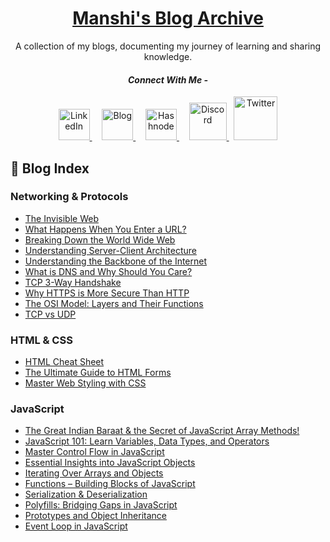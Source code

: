 
<div align="center">

# [Manshi's Blog Archive](https://thefullstacklens.hashnode.dev/)

A collection of my blogs, documenting my journey of learning and sharing knowledge.
<br>
#### *Connect With Me -*

<p align="center">
  <a href="https://www.linkedin.com/in/manshi--tyagi" target="_blank">
    <img src="https://upload.wikimedia.org/wikipedia/commons/c/ca/LinkedIn_logo_initials.png" alt="LinkedIn" width="50"/>
  </a>
  &nbsp;
  &nbsp;
  <a href="https://thefullstacklens.hashnode.dev/" target="_blank">
    <img src="https://images.unsplash.com/photo-1710306973761-717ec384efd3?q=80&w=1976&auto=format&fit=crop&ixlib=rb-4.0.3&ixid=M3wxMjA3fDB8MHxwaG90by1wYWdlfHx8fGVufDB8fHx8fA%3D%3D" alt="Blog" height="50"/>
  </a>
  &nbsp;
  &nbsp;
  <a href="https://hashnode.com/@ManshiWrites" target="_blank">
    <img src="https://cdn.hashnode.com/res/hashnode/image/upload/v1611902473383/CDyAuTy75.png" alt="Hashnode" width="50"/>
  </a>
  &nbsp;
  &nbsp;
  <a href="https://discord.com/users/manshi_80799" target="_blank">
    <img src="https://img.icons8.com/?size=100&id=D2NqKl85S8Ye&format=png&color=000000" alt="Discord" width="60"/>
  </a>
  &nbsp;
  <a href="https://x.com/CodingMuse_X" target="_blank">
    <img src="https://img.icons8.com/?size=100&id=13963&format=png&color=000000" alt="Twitter" width="70"/>
  </a>
</p>
</div>

## 📍 Blog Index

### Networking & Protocols
- [The Invisible Web](https://thefullstacklens.hashnode.dev/how-internet-works)
- [What Happens When You Enter a URL?](https://thefullstacklens.hashnode.dev/what-happens-when-you-enter-a-url)
- [Breaking Down the World Wide Web](https://thefullstacklens.hashnode.dev/breaking-down-the-world-wide-web)
- [Understanding Server-Client Architecture](https://thefullstacklens.hashnode.dev/understanding-server-client-architecture)
- [Understanding the Backbone of the Internet](https://thefullstacklens.hashnode.dev/understanding-the-backbone-of-the-internet)
- [What is DNS and Why Should You Care?](https://thefullstacklens.hashnode.dev/understanding-how-dns-works)
- [TCP 3-Way Handshake](https://thefullstacklens.hashnode.dev/tcp-3-way-handshake)
- [Why HTTPS is More Secure Than HTTP](https://thefullstacklens.hashnode.dev/http-vs-https)
- [The OSI Model: Layers and Their Functions](https://thefullstacklens.hashnode.dev/the-osi-model)
- [TCP vs UDP](https://thefullstacklens.hashnode.dev/tcp-vs-udp)

### HTML & CSS
- [HTML Cheat Sheet](https://thefullstacklens.hashnode.dev/html-cheat-sheet)
- [The Ultimate Guide to HTML Forms](https://thefullstacklens.hashnode.dev/the-ultimate-guide-to-html-forms)
- [Master Web Styling with CSS](https://thefullstacklens.hashnode.dev/master-web-styling-with-css)

### JavaScript
- [The Great Indian Baraat & the Secret of JavaScript Array Methods!](https://thefullstacklens.hashnode.dev/the-great-indian-baraat-the-secret-of-javascript-array-methods)
- [JavaScript 101: Learn Variables, Data Types, and Operators](https://thefullstacklens.hashnode.dev/javascript-101-variables-data-types-operators)
- [Master Control Flow in JavaScript](https://thefullstacklens.hashnode.dev/master-control-flow-in-javascript)
- [Essential Insights into JavaScript Objects](https://thefullstacklens.hashnode.dev/essential-insights-into-javascript-objects)
- [Iterating Over Arrays and Objects](https://thefullstacklens.hashnode.dev/iterating-over-arrays-and-objects)
- [Functions – Building Blocks of JavaScript](https://thefullstacklens.hashnode.dev/functions-as-building-blocks-of-javascript)
- [Serialization & Deserialization](https://thefullstacklens.hashnode.dev/serialization-and-deserialization)
- [Polyfills: Bridging Gaps in JavaScript](https://thefullstacklens.hashnode.dev/polyfills-in-javascript)
- [Prototypes and Object Inheritance](https://thefullstacklens.hashnode.dev/prototypes-and-object-inheritance)
- [Event Loop in JavaScript](https://thefullstacklens.hashnode.dev/event-loop-in-javascript)
